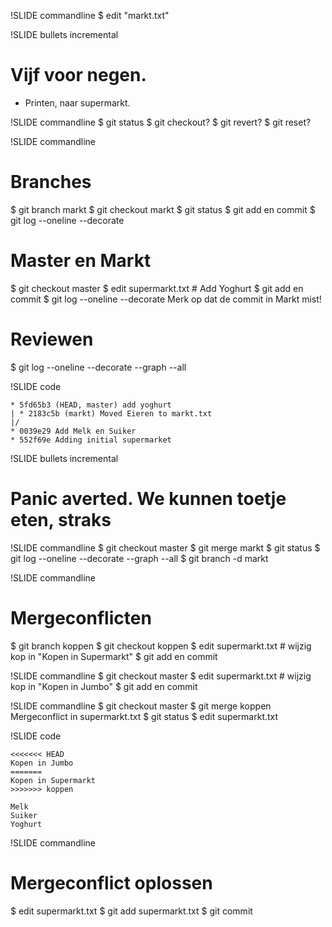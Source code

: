 !SLIDE commandline
$ edit "markt.txt"

!SLIDE bullets incremental
# Vijf voor negen.
* Printen, naar supermarkt.

!SLIDE commandline
$ git status
$ git checkout?
$ git revert?
$ git reset?

!SLIDE commandline
# Branches
$ git branch markt
$ git checkout markt
$ git status
$ git add en commit
$ git log --oneline --decorate

# Master en Markt
$ git checkout master
$ edit supermarkt.txt # Add Yoghurt
$ git add en commit
$ git log --oneline --decorate
  Merk op dat de commit in Markt mist!

# Reviewen
$ git log --oneline --decorate --graph --all

!SLIDE code

    * 5fd65b3 (HEAD, master) add yoghurt
    | * 2183c5b (markt) Moved Eieren to markt.txt
    |/  
    * 0039e29 Add Melk en Suiker
    * 552f69e Adding initial supermarket

!SLIDE bullets incremental
# Panic averted. We kunnen toetje eten, straks

!SLIDE commandline
$ git checkout master
$ git merge markt
$ git status
$ git log --oneline --decorate --graph --all
$ git branch -d markt

!SLIDE commandline
# Mergeconflicten
$ git branch koppen
$ git checkout koppen
$ edit supermarkt.txt # wijzig kop in "Kopen in Supermarkt"
$ git add en commit

!SLIDE commandline
$ git checkout master
$ edit supermarkt.txt # wijzig kop in "Kopen in Jumbo"
$ git add en commit

!SLIDE commandline
$ git checkout master
$ git merge koppen
  Mergeconflict in supermarkt.txt
$ git status
$ edit supermarkt.txt

!SLIDE code

    <<<<<<< HEAD
    Kopen in Jumbo
    =======
    Kopen in Supermarkt
    >>>>>>> koppen

    Melk
    Suiker
    Yoghurt

!SLIDE commandline
# Mergeconflict oplossen
$ edit supermarkt.txt
$ git add supermarkt.txt
$ git commit
